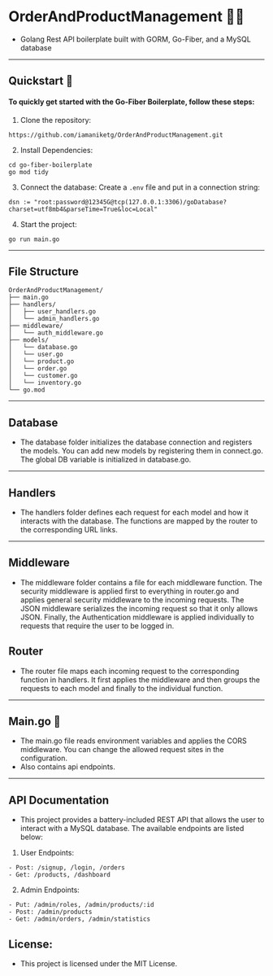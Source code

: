 # OrderAndProductManagement 🙏🙏
- Golang Rest API boilerplate built with GORM, Go-Fiber, and a MySQL database
-----
## Quickstart 🚀
#### To quickly get started with the Go-Fiber Boilerplate, follow these steps:
1. Clone the repository:
```
https://github.com/iamaniketg/OrderAndProductManagement.git
```

2. Install Dependencies:
```
cd go-fiber-boilerplate
go mod tidy
```
3. Connect the database: Create a ```.env``` file and put in a connection string:
```
dsn := "root:password@12345G@tcp(127.0.0.1:3306)/goDatabase?charset=utf8mb4&parseTime=True&loc=Local"
```
4. Start the project:
```
go run main.go
```
-----
## File Structure
```
OrderAndProductManagement/
├── main.go
├── handlers/
│   ├── user_handlers.go
│   └── admin_handlers.go
├── middleware/
│   └── auth_middleware.go
├── models/
│   └── database.go
│   └── user.go
│   └── product.go
│   └── order.go
│   └── customer.go
│   └── inventory.go
└── go.mod
```
-----
## Database
- The database folder initializes the database connection and registers the models. You can add new models by registering them in connect.go. The global DB variable is initialized in database.go.
-------
## Handlers
- The handlers folder defines each request for each model and how it interacts with the database. The functions are mapped by the router to the corresponding URL links.
-----
## Middleware
- The middleware folder contains a file for each middleware function. The security middleware is applied first to everything in router.go and applies general security middleware to the incoming requests. The JSON middleware serializes the incoming request so that it only allows JSON. Finally, the Authentication middleware is applied individually to requests that require the user to be logged in.
## Router
- The router file maps each incoming request to the corresponding function in handlers. It first applies the middleware and then groups the requests to each model and finally to the individual function.
-----
## Main.go 🚀
- The main.go file reads environment variables and applies the CORS middleware. You can change the allowed request sites in the configuration.
- Also contains api endpoints.
-----
## API Documentation
- This project provides a battery-included REST API that allows the user to interact with a MySQL database. The available endpoints are listed below:
1. User Endpoints:
```
- Post: /signup, /login, /orders
- Get: /products, /dashboard
```

2. Admin Endpoints:
```
- Put: /admin/roles, /admin/products/:id
- Post: /admin/products
- Get: /admin/orders, /admin/statistics
```
## License:
- This project is licensed under the MIT License.


